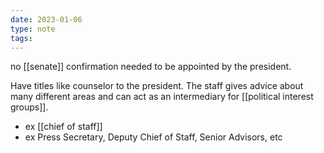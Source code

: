 ```yaml
---
date: 2023-01-06
type: note
tags:
---
```


no [[senate]] confirmation needed to be appointed by the president.

Have titles like counselor to the president. The staff gives advice about many different areas and can act as an intermediary for [[political interest groups]].
- ex [[chief of staff]]
- ex Press Secretary, Deputy Chief of Staff, Senior Advisors, etc
